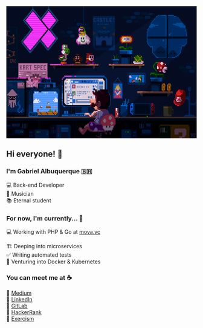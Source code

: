 <div align="center">
  <img src="mario.gif" align="center" width="600" height="350">
</div>


## Hi everyone! :wave:

### I'm Gabriel Albuquerque :brazil:

:computer: Back-end Developer <br>
:guitar: Musician <br>
:books: Eternal student

### For now, I'm currently... :hammer:

:computer: Working with PHP & Go at [mova.vc](https://mova.vc/) <br>

:building_construction: Deeping into microservices <br>
:white_check_mark: Writing automated tests <br>
🐳 Venturing into Docker & Kubernetes <br>

### You can meet me at :coffee:

:pencil: [Medium](https://g4br.medium.com/) <br>
:briefcase: [LinkedIn](https://www.linkedin.com/in/gabriel-albuquerque-9a68b21a4/) <br>
🦊 [GitLab](https://gitlab.com/albuquerque53) <br>
:crown: [HackerRank](https://www.hackerrank.com/gabrielalbuquer1) <br>
:muscle:	[Exercism](https://exercism.org/profiles/albuquerque53)
